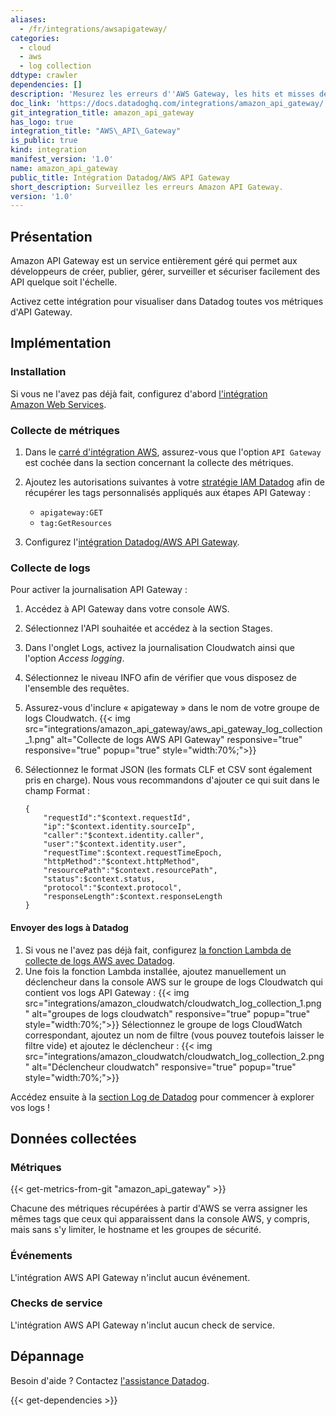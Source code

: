 ```yaml
---
aliases:
  - /fr/integrations/awsapigateway/
categories:
  - cloud
  - aws
  - log collection
ddtype: crawler
dependencies: []
description: 'Mesurez les erreurs d''AWS Gateway, les hits et misses de cache et la latence de requêtes.'
doc_link: 'https://docs.datadoghq.com/integrations/amazon_api_gateway/'
git_integration_title: amazon_api_gateway
has_logo: true
integration_title: "AWS\_API\_Gateway"
is_public: true
kind: integration
manifest_version: '1.0'
name: amazon_api_gateway
public_title: Intégration Datadog/AWS API Gateway
short_description: Surveillez les erreurs Amazon API Gateway.
version: '1.0'
---
```

## Présentation

Amazon API Gateway est un service entièrement géré qui permet aux développeurs de créer, publier, gérer, surveiller et sécuriser facilement des API quelque soit l'échelle.

Activez cette intégration pour visualiser dans Datadog toutes vos métriques d'API Gateway.

## Implémentation
### Installation

Si vous ne l'avez pas déjà fait, configurez d'abord [l'intégration Amazon Web Services][1].

### Collecte de métriques

1. Dans le [carré d'intégration AWS][2], assurez-vous que l'option `API Gateway` est cochée dans la section concernant la collecte des métriques.

2. Ajoutez les autorisations suivantes à votre [stratégie IAM Datadog][8] afin de récupérer les tags personnalisés appliqués aux étapes API Gateway :

    * `apigateway:GET`
    * `tag:GetResources`

3. Configurez l'[intégration Datadog/AWS API Gateway][3].

### Collecte de logs

Pour activer la journalisation API Gateway :

1. Accédez à API Gateway dans votre console AWS.
2. Sélectionnez l'API souhaitée et accédez à la section Stages.
3. Dans l'onglet Logs, activez la journalisation Cloudwatch ainsi que l'option *Access logging*.
4. Sélectionnez le niveau INFO afin de vérifier que vous disposez de l'ensemble des requêtes.
5. Assurez-vous d'inclure « apigateway » dans le nom de votre groupe de logs Cloudwatch.
    {{< img src="integrations/amazon_api_gateway/aws_api_gateway_log_collection_1.png" alt="Collecte de logs AWS API Gateway" responsive="true" responsive="true" popup="true" style="width:70%;">}}
6. Sélectionnez le format JSON (les formats CLF et CSV sont également pris en charge). Nous vous recommandons d'ajouter ce qui suit dans le champ Format :

    ```
    {  
        "requestId":"$context.requestId",
        "ip":"$context.identity.sourceIp",
        "caller":"$context.identity.caller",
        "user":"$context.identity.user",
        "requestTime":$context.requestTimeEpoch,
        "httpMethod":"$context.httpMethod",
        "resourcePath":"$context.resourcePath",
        "status":$context.status,
        "protocol":"$context.protocol",
        "responseLength":$context.responseLength
    }
    ```

#### Envoyer des logs à Datadog

1. Si vous ne l'avez pas déjà fait, configurez [la fonction Lambda de collecte de logs AWS avec Datadog][4].
2. Une fois la fonction Lambda installée, ajoutez manuellement un déclencheur dans la console AWS sur le groupe de logs Cloudwatch qui contient vos logs API Gateway :
{{< img src="integrations/amazon_cloudwatch/cloudwatch_log_collection_1.png" alt="groupes de logs cloudwatch" responsive="true" popup="true" style="width:70%;">}}
   Sélectionnez le groupe de logs CloudWatch correspondant, ajoutez un nom de filtre (vous pouvez toutefois laisser le filtre vide) et ajoutez le déclencheur :
{{< img src="integrations/amazon_cloudwatch/cloudwatch_log_collection_2.png" alt="Déclencheur cloudwatch" responsive="true" popup="true" style="width:70%;">}}

Accédez ensuite à la [section Log de Datadog][5] pour commencer à explorer vos logs !

## Données collectées
### Métriques
{{< get-metrics-from-git "amazon_api_gateway" >}}


Chacune des métriques récupérées à partir d'AWS se verra assigner les mêmes tags que ceux qui apparaissent dans la console AWS, y compris, mais sans s'y limiter, le hostname et les groupes de sécurité.

### Événements
L'intégration AWS API Gateway n'inclut aucun événement.

### Checks de service
L'intégration AWS API Gateway n'inclut aucun check de service.

## Dépannage
Besoin d'aide ? Contactez [l'assistance Datadog][7].

[1]: https://docs.datadoghq.com/fr/integrations/amazon_web_services/
[2]: https://app.datadoghq.com/account/settings#integrations/amazon_web_services
[3]: https://app.datadoghq.com/account/settings#integrations/amazon_api_gateway
[4]: https://docs.datadoghq.com/fr/integrations/amazon_web_services/#create-a-new-lambda-function
[5]: https://app.datadoghq.com/logs
[6]: https://github.com/DataDog/dogweb/blob/prod/integration/amazon_api_gateway/amazon_api_gateway_metadata.csv
[7]: https://docs.datadoghq.com/fr/help/
[8]: https://docs.datadoghq.com/fr/integrations/amazon_web_services/#installation


{{< get-dependencies >}}